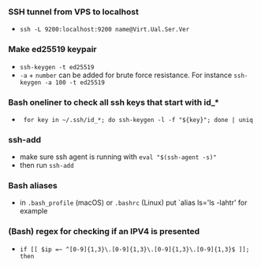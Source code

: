 ### SSH tunnel from VPS to localhost
- `ssh -L 9200:localhost:9200 name@Virt.Ual.Ser.Ver`

### Make ed25519 keypair
- `ssh-keygen -t ed25519`
- `-a` + `number` can be added for brute force resistance. For instance `ssh-keygen -a 100 -t ed25519`

### Bash oneliner to check all ssh keys that start with id_*
- ` for key in ~/.ssh/id_*; do ssh-keygen -l -f "${key}"; done | uniq`

### ssh-add
- make sure ssh agent is running with `eval "$(ssh-agent -s)"`
- then run `ssh-add`

### Bash aliases
- in `.bash_profile` (macOS) or `.bashrc` (Linux) put `alias ls='ls -lahtr' for example 

### (Bash) regex for checking if an IPV4 is presented
 - `if [[ $ip =~ ^[0-9]{1,3}\.[0-9]{1,3}\.[0-9]{1,3}\.[0-9]{1,3}$ ]]; then`
